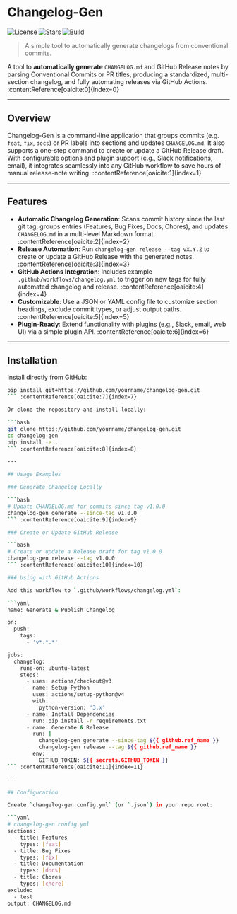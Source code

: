 # Changelog-Gen

[![License](https://img.shields.io/github/license/Axszv/changelog-gen)](https://github.com/Axszv/changelog-gen/blob/main/LICENSE)
[![Stars](https://img.shields.io/github/stars/Axszv/changelog-gen?style=social)](https://github.com/Axszv/changelog-gen/stargazers)
[![Build](https://github.com/Axszv/changelog-gen/actions/workflows/ci.yml/badge.svg)](https://github.com/Axszv/changelog-gen/actions)

> A simple tool to automatically generate changelogs from conventional 
commits.

A tool to **automatically generate** `CHANGELOG.md` and GitHub Release 
notes by parsing Conventional Commits or PR titles, producing a 
standardized, multi-section changelog, and fully automating releases via 
GitHub Actions. :contentReference[oaicite:0]{index=0}

---

## Overview

Changelog-Gen is a command-line application that groups commits (e.g. 
`feat`, `fix`, `docs`) or PR labels into sections and updates 
`CHANGELOG.md`. It also supports a one-step command to create or update a 
GitHub Release draft. With configurable options and plugin support (e.g., 
Slack notifications, email), it integrates seamlessly into any GitHub 
workflow to save hours of manual release-note writing. 
:contentReference[oaicite:1]{index=1}

---

## Features

- **Automatic Changelog Generation**: Scans commit history since the last 
git tag, groups entries (Features, Bug Fixes, Docs, Chores), and updates 
`CHANGELOG.md` in a multi-level Markdown format. 
:contentReference[oaicite:2]{index=2}  
- **Release Automation**: Run `changelog-gen release --tag vX.Y.Z` to 
create or update a GitHub Release with the generated notes. 
:contentReference[oaicite:3]{index=3}  
- **GitHub Actions Integration**: Includes example 
`.github/workflows/changelog.yml` to trigger on new tags for fully 
automated changelog and release. :contentReference[oaicite:4]{index=4}  
- **Customizable**: Use a JSON or YAML config file to customize section 
headings, exclude commit types, or adjust output paths. 
:contentReference[oaicite:5]{index=5}  
- **Plugin-Ready**: Extend functionality with plugins (e.g., Slack, email, 
web UI) via a simple plugin API. :contentReference[oaicite:6]{index=6}

---

## Installation

Install directly from GitHub:

```bash
pip install git+https://github.com/yourname/changelog-gen.git
``` :contentReference[oaicite:7]{index=7}

Or clone the repository and install locally:

```bash
git clone https://github.com/yourname/changelog-gen.git
cd changelog-gen
pip install -e .
``` :contentReference[oaicite:8]{index=8}

---

## Usage Examples

### Generate Changelog Locally

```bash
# Update CHANGELOG.md for commits since tag v1.0.0
changelog-gen generate --since-tag v1.0.0
``` :contentReference[oaicite:9]{index=9}

### Create or Update GitHub Release

```bash
# Create or update a Release draft for tag v1.0.0
changelog-gen release --tag v1.0.0
``` :contentReference[oaicite:10]{index=10}

### Using with GitHub Actions

Add this workflow to `.github/workflows/changelog.yml`:

```yaml
name: Generate & Publish Changelog

on:
  push:
    tags:
      - 'v*.*.*'

jobs:
  changelog:
    runs-on: ubuntu-latest
    steps:
      - uses: actions/checkout@v3
      - name: Setup Python
        uses: actions/setup-python@v4
        with:
          python-version: '3.x'
      - name: Install Dependencies
        run: pip install -r requirements.txt
      - name: Generate & Release
        run: |
          changelog-gen generate --since-tag ${{ github.ref_name }}
          changelog-gen release --tag ${{ github.ref_name }}
        env:
          GITHUB_TOKEN: ${{ secrets.GITHUB_TOKEN }}
``` :contentReference[oaicite:11]{index=11}

---

## Configuration

Create `changelog-gen.config.yml` (or `.json`) in your repo root:

```yaml
# changelog-gen.config.yml
sections:
  - title: Features
    types: [feat]
  - title: Bug Fixes
    types: [fix]
  - title: Documentation
    types: [docs]
  - title: Chores
    types: [chore]
exclude:
  - test
output: CHANGELOG.md
